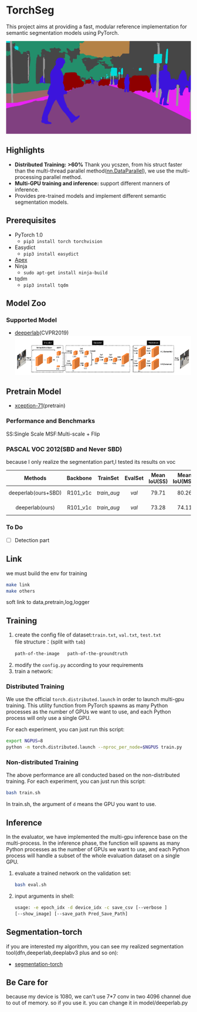 # TorchSeg
This project aims at providing a fast, modular reference implementation for semantic segmentation models using PyTorch.

![demo image](demo/human.png)

## Highlights
- **Distributed Training:** **>60%** Thank you ycszen, from his struct faster than the multi-thread parallel method([nn.DataParallel](https://pytorch.org/docs/stable/nn.html#dataparallel)), we use the multi-processing parallel method.
- **Multi-GPU training and inference:** support different manners of inference.
- Provides pre-trained models and implement different semantic segmentation models.

## Prerequisites
- PyTorch 1.0
  - `pip3 install torch torchvision`
- Easydict
  - `pip3 install easydict`
- [Apex](https://nvidia.github.io/apex/index.html)
- Ninja
  - `sudo apt-get install ninja-build`
- tqdm
  - `pip3 install tqdm`

## Model Zoo
### Supported Model
- [deeperlab](https://arxiv.org/abs/1902.05093)(CVPR2019)    
![deeperlab image](deeperlab.png)  
## Pretrain Model  
- [xception-71](https://www.dropbox.com/s/1hplpzet9d7dv29/xception-c0a72b38.pth.tar?dl=1)(pretrain)


### Performance and Benchmarks
SS:Single Scale MSF:Multi-scale + Flip

### PASCAL VOC 2012(SBD and Never SBD)
because I only realize the segmentation part,I tested its results on voc

Methods | Backbone | TrainSet | EvalSet | Mean IoU(SS) | Mean IoU(MSF) | Model 
:--:|:--:|:--:|:--:|:--:|:--:|:--:
 deeperlab(ours+SBD)  | R101_v1c | *train_aug*  | *val*  | 79.71 | 80.26 | BaiduYun / GoogleDrive 
 deeperlab(ours)   | R101_v1c | *train_aug*  | *val*  | 73.28 | 74.11 | BaiduYun / GoogleDrive 
 
### To Do
  - [ ] Detection part  
## Link
we must build the env for training 
```bash
make link
make others
```
soft link to data,pretrain,log,logger

## Training
1. create the config file of dataset:`train.txt`, `val.txt`, `test.txt`   
    file structure：(split with `tab`)
    ```txt
    path-of-the-image   path-of-the-groundtruth
    ```
2. modify the `config.py` according to your requirements
3. train a network:

### Distributed Training
We use the official `torch.distributed.launch` in order to launch multi-gpu training. This utility function from PyTorch spawns as many Python processes as the number of GPUs we want to use, and each Python process will only use a single GPU.

For each experiment, you can just run this script:
```bash
export NGPUS=8
python -m torch.distributed.launch --nproc_per_node=$NGPUS train.py
```

### Non-distributed Training
The above performance are all conducted based on the non-distributed training.
For each experiment, you can just run this script:
```bash
bash train.sh
```

In train.sh, the argument of `d` means the GPU you want to use.

## Inference
In the evaluator, we have implemented the multi-gpu inference base on the multi-process. In the inference phase, the function will spawns as many Python processes as the number of GPUs we want to use, and each Python process will handle a subset of the whole evaluation dataset on a single GPU.
1. evaluate a trained network on the validation set:
    ```bash
    bash eval.sh
    ```
2. input arguments in shell:
    ```bash
    usage: -e epoch_idx -d device_idx -c save_csv [--verbose ] 
    [--show_image] [--save_path Pred_Save_Path]
    ```

## Segmentation-torch
if you are interested my algorithm, you can see my realized segmentation tool(dfn,deeperlab,deeplabv3 plus and so on):  
- [segmentation-torch](https://github.com/lingtengqiu/segmentation-torch) 

## Be Care for
because my device is 1080, we can't use 7*7 conv in two 4096 channel due to out of memory. so if you use it. you can change it in model/deeperlab.py  

